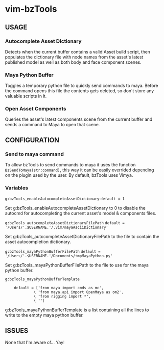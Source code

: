 # vim-bzTools

## USAGE

### Autocomplete Asset Dictionary
Detects when the current buffer contains a valid Asset build script, then 
populates the dictionary file with node names from the asset's latest 
published model as well as both body and face component scenes.


### Maya Python Buffer
Toggles a temporary python file to quickly send commands to maya. Before
the command opens this file the contents gets deleted, so don't store any
valuable scripts in it. 


### Open Asset Components
Queries the asset's latest components scene from the current buffer and sends
a command to Maya to open that scene.


## CONFIGURATION

### Send to maya command
To allow bzTools to send commands to maya it uses the function 
`BzSendToMaya(str:command)`, this way it can be easily overrided depending 
on the plugin used by the user. By default, bzTools uses Vimya.

### Variables
`g:bzTools_enableAutocompleteAssetDictionary`
`default = 1`

Set g:bzTools_enableAutocompleteAssetDictionary to 0 to disable the autocmd
for autocompleting the current asset's model & components files.


`g:bzTools_autocompleteAssetDictionaryFilePath`
`default = '/Users/'.$USERNAME.'/.vim/mayaAsciiDictionary'`

Set g:bzTools_autocompleteAssetDictionaryFilePath to the file to contain the
asset autocompletion dictionary.

`g:bzTools_mayaPythonBufferFilePath`
`default = '/Users/'.$USERNAME.'/Documents/tmpMayaPython.py'`

Set g:bzTools_mayaPythonBufferFilePath to the file to use for the maya python 
buffer.

`g:bzTools_mayaPythonBufferTemplate`
```
    default = ['from maya import cmds as mc',
             \ 'from maya.api import OpenMaya as om2',
             \ 'from rigging import *',
             \ '']
 ```
g:bzTools_mayaPythonBufferTemplate is a list containing all the lines to 
write to the empty maya python buffer.


## ISSUES
None that I'm aware of... Yay!
